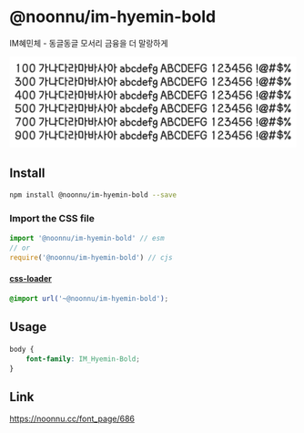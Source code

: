 # @noonnu/im-hyemin-bold

IM혜민체 - 동글동글 모서리 금융을 더 말랑하게

![example](./example.png)

## Install

```bash
npm install @noonnu/im-hyemin-bold --save
```

### Import the CSS file

```js
import '@noonnu/im-hyemin-bold' // esm
// or
require('@noonnu/im-hyemin-bold') // cjs
```

#### [css-loader](https://github.com/webpack-contrib/css-loader)

```css
@import url('~@noonnu/im-hyemin-bold');
```

## Usage

```css
body {
    font-family: IM_Hyemin-Bold;
}
```

## Link

https://noonnu.cc/font_page/686
